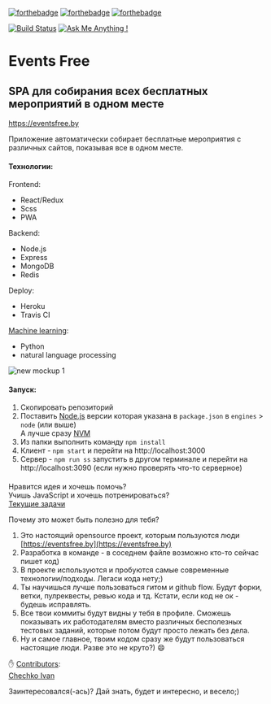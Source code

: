 [![forthebadge](https://forthebadge.com/images/badges/made-with-javascript.svg)](https://forthebadge.com) 
[![forthebadge](https://forthebadge.com/images/badges/built-with-love.svg)](https://forthebadge.com)
[![forthebadge](https://forthebadge.com/images/badges/60-percent-of-the-time-works-every-time.svg)](https://forthebadge.com)

[![Build Status](https://travis-ci.org/happylolonly/events-free-spa.svg?branch=dev)](https://travis-ci.org/happylolonly/events-free-spa)
[![Ask Me Anything !](https://img.shields.io/badge/Ask%20me-anything-1abc9c.svg)](https://github.com/happylolonly)


# Events Free
## SPA для собирания всех бесплатных мероприятий в одном месте

https://eventsfree.by

Приложение автоматически собирает бесплатные мероприятия с различных сайтов, показывая все в одном месте.

#### Технологии:

Frontend:

- React/Redux
- Scss
- PWA

Backend:

- Node.js
- Express
- MongoDB
- Redis

Deploy:

- Heroku
- Travis CI

[Machine learning](https://github.com/happylolonly/eventsfree-ml):

- Python
- natural language processing

![new mockup 1](https://user-images.githubusercontent.com/18665326/37930931-d368319e-314c-11e8-95e9-a119c628295b.png)

#### Запуск:

1. Скопировать репозиторий
2. Поставить [Node.js](https://nodejs.org/en) версии которая указана в `package.json` в `engines` > `node` (или выше)  
А лучше сразу [NVM](https://github.com/creationix/nvm)
3. Из папки выполнить команду `npm install`
4. Клиент - `npm start` и перейти на http://localhost:3000
5. Сервер - `npm run ss` запустить в другом терминале и перейти на http://localhost:3090 (если нужно проверять что-то серверное)

####

Нравится идея и хочешь помочь?  
Учишь JavaScript и хочешь потренироваться?  
[Текущие задачи](https://docs.google.com/spreadsheets/d/1is3mJZEq4amv1D4pN7zLpdoa4ht0wSxRyjQzZyb0Zxc/edit?usp=sharing)

Почему это может быть полезно для тебя?

1. Это настоящий opensource проект, которым пользуются люди [https://eventsfree.by](https://eventsfree.by)
2. Разработка в команде - в соседнем файле возможно кто-то сейчас пишет код)
3. В проекте используются и пробуются самые современные технологии/подходы. Легаси кода нету;)
4. Ты научишься лучше пользоваться гитом и github flow. Будут форки, ветки, пулреквесты, ревью кода и тд. Кстати, если код не ок - будешь исправлять.
5. Все твои коммиты будут видны у тебя в профиле. Сможешь показывать их работодателям вместо различных бесполезных тестовых заданий, которые потом будут просто лежать без дела.
6. Ну и самое главное, твоим кодом сразу же будут пользоваться настоящие люди. Разве это не круто?) 😄

✋ [Contributors](https://github.com/happylolonly/events-free-spa/graphs/contributors):  
[Chechko Ivan](https://github.com/Chechko-Ivan)

Заинтересовался(-ась)?
Дай знать, будет и интересно, и весело;)
